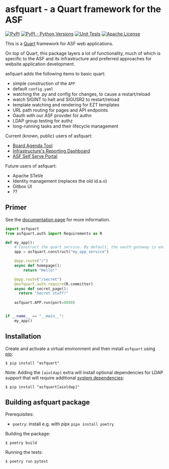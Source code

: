 # asfquart - a Quart framework for the ASF
<a href="https://pypi.org/project/asfquart"><img alt="PyPI" src="https://img.shields.io/pypi/v/asfquart.svg?color=blue&maxAge=600" /></a>
<a href="https://pypi.org/project/asfquart"><img alt="PyPI - Python Versions" src="https://img.shields.io/pypi/pyversions/asfquart.svg?maxAge=600" /></a>
<a href="https://github.com/apache/infrastructure-asfquart/actions/workflows/unit-tests.yml?query=branch%3Amain"><img alt="Unit Tests" src="https://github.com/apache/infrastructure-asfquart/actions/workflows/unit-tests.yml/badge.svg?branch=main" /></a>
<a href="https://github.com/apache/infrastructure-asfquart/blob/main/LICENSE"><img alt="Apache License" src="https://img.shields.io/github/license/apache/infrastructure-asfquart" /></a>

This is a [Quart](https://github.com/pallets/quart/) framework for ASF web applications.

On top of Quart, this package layers a lot of functionality, much of which is specific to
the ASF and its infrastructure and preferred approaches for website application development.

asfquart adds the following items to basic quart:

* simple construction of the `APP`
* default `config.yaml`
* watching the .py and config for changes, to cause a restart/reload
* watch SIGINT to halt and SIGUSR2 to restart/reload
* template watching and rendering for EZT templates
* URL path routing for pages and API endpoints
* Oauth with our ASF provider for authn
* LDAP group testing for authz
* long-running tasks and their lifecycle management

Current (known, public) users of asfquart:

* [Board Agenda Tool](https://github.com/apache/infrastructure-agenda/)
* [Infrastructure's Reporting Dashboard](https://github.com/apache/infrastructure-reporting-dashboard)
* [ASF Self Serve Portal](https://github.com/apache/infrastructure-selfserve-portal)


Future users of asfquart:

* Apache STeVe
* Identity management (replaces the old id.a.o)
* Gitbox UI
* ??

## Primer

See the [documentation page](docs/readme.md) for more information.

~~~python
import asfquart
from asfquart.auth import Requirements as R

def my_app():
    # Construct the quart service. By default, the oauth gateway is enabled at /oauth.
    app = asfquart.construct("my_app_service")

    @app.route("/")
    async def homepage():
        return "Hello!"

    @app.route("/secret")
    @asfquart.auth.require(R.committer)
    async def secret_page():
      return "Secret stuff!"
    
    asfquart.APP.run(port=8000)


if __name__ == "__main__":
    my_app()

~~~

## Installation

Create and activate a virtual environment and then install `asfquart` using [pip](https://pip.pypa.io):

```console
$ pip install "asfquart"
```

Note: Adding the `[aioldap]` extra will install optional dependencies for LDAP support that will
require additional [system dependencies](https://github.com/noirello/bonsai?tab=readme-ov-file#requirements-for-building):

```console
$ pip install "asfquart[aioldap]"
```

## Building asfquart package

Prerequisites:

- `poetry`: install e.g. with pipx `pipx install poetry`

Building the package:

```console
$ poetry build
```

Running the tests:

```console
$ poetry run pytest
```
